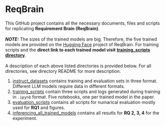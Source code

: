 # ReqBrain 

This GitHub project contains all the necessary documents, files and scripts for replicating **Requirement Brain (ReqBrain)**.<br><br>
***NOTE:*** The sizes of the trained models are big. Therefore, the five trained models are provided on the [Hugging Face](https://huggingface.co/REELICIT) project of ReqBrain. For training scripts and the **direct link to each trained model visit** **[training_scripts directory](https://github.com/REELICIT/reqbrain_rep_package/tree/6e1cd7b298a4614935f24599932f77af30bc1904/training_scripts)**. <br><br>
A description of each above listed directories is provided below. For all directories, see directory README for more description.<br>


1. [instruct_datasets](https://github.com/REELICIT/reqbrain_rep_package/tree/6e1cd7b298a4614935f24599932f77af30bc1904/instruct_datasets) contains training and evaluation sets in three format. Different LLM models require data in different formats.
2. [training_scripts](https://github.com/REELICIT/reqbrain_rep_package/tree/6e1cd7b298a4614935f24599932f77af30bc1904/training_scripts) contain three scripts and logs generated during training in ```.ipynb``` format. Five notebooks, one per trained model in the paper.
3. [evaluation_scripts](https://github.com/REELICIT/reqbrain_rep_package/tree/6e1cd7b298a4614935f24599932f77af30bc1904/evaluation_scripts) contains all scripts for numarical evaluation mostly used for **RQ1** and figures.
4. [inferencing_all_trained_models](https://github.com/REELICIT/reqbrain_rep_package/tree/6e1cd7b298a4614935f24599932f77af30bc1904/inferencing_all_trained_models) contains all resutls for **RQ 2, 3, 4** for the experiment.  
